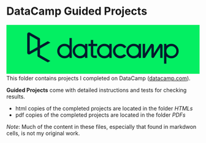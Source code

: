 # DataCamp Guided Projects
![DataCamp Logo](../../assets/datacamp.png)
This folder contains projects I completed on DataCamp ([datacamp.com](datacamp.com)). 

**Guided Projects** come with detailed instructions and tests for checking results.

- html copies of the completed projects are located in the folder *HTMLs*
- pdf copies of the completed projects are located in the folder *PDFs*

*Note*: Much of the content in these files, especially that found in markdwon cells, is not my original work. 
